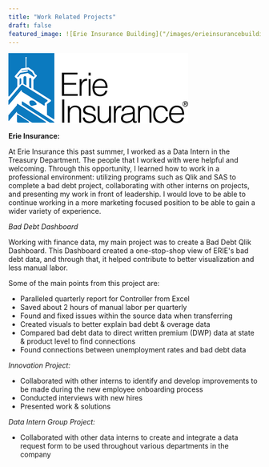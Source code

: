 ```yaml
---
title: "Work Related Projects"
draft: false
featured_image: ![Erie Insurance Building]("/images/erieinsurancebuilding.jpg")
---
```

![Erie Insurance Logo](/docs/erieinsurancelogo.png)


**Erie Insurance:**

At Erie Insurance this past summer, I worked as a Data Intern in the Treasury Department.
The people that I worked with were helpful and welcoming. Through this opportunity, I learned how to work in a professional environment: utilizing programs such as Qlik and SAS to complete a bad debt project, collaborating with other interns on projects, and presenting my work in front of leadership. I would love to be able to continue working in a more marketing focused position to be able to gain a wider variety of experience.

*Bad Debt Dashboard*

Working with finance data, my main project was to create a Bad Debt Qlik Dashboard. This Dashboard created a one-stop-shop view of ERIE's bad debt data, and through that, it helped contribute to better visualization and less manual labor.

Some of the main points from this project are:
- Paralleled quarterly report for Controller from Excel
- Saved about 2 hours of manual labor per quarterly
- Found and fixed issues within the source data when transferring
- Created visuals to better explain bad debt & overage data
- Compared bad debt data to direct written premium (DWP) data at state & product level to find connections
- Found connections between unemployment rates and bad debt data

*Innovation Project:*

- Collaborated with other interns to identify and develop improvements to be made during the new employee onboarding process
- Conducted interviews with new hires
- Presented work & solutions

*Data Intern Group Project:*

- Collaborated with other data interns to create and integrate a data request form to be used throughout various departments in the company
